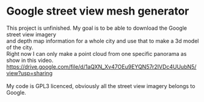 <h1>Google street view mesh generator</h1>
This project is unfinished. My goal is to be able to download the Google street view imagery<br>
and depth map information for a whole city and use that to make a 3d model of the city.<br>
Right now I can only make a point cloud from one specific panorama as show in this video.<br>
<a href="https://drive.google.com/file/d/1aQXN_Xv47OEu9EYQN57r2IVDc4UUubN5/view?usp=sharing">https://drive.google.com/file/d/1aQXN_Xv47OEu9EYQN57r2IVDc4UUubN5/view?usp=sharing</a><br>
<br>
My code is GPL3 licenced, obviously all the street view imagery belongs to Google.
